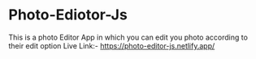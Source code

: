 # Photo-Ediotor-Js
This is a photo Editor App in which you can edit you photo according to their edit option
Live Link:- https://photo-editor-js.netlify.app/
